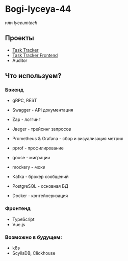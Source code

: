 # Bogi-lyceya-44

или *lyceumtech*

## Проекты

- [Task Tracker](https://github.com/bogi-lyceya-44/task-tracker)
- [Task Tracker Frontend](https://github.com/bogi-lyceya-44/task-tracker-front)
- Auditor

## Что используем?

### Бэкенд

- gRPC, REST
- Swagger - API документация

- Zap - логгинг
- Jaeger - трейсинг запросов
- Prometheus & Grafana - сбор и визуализация метрик
- pprof - профилирование

- goose - миграции
- mockery - моки

- Kafka - брокер сообщений
- PostgreSQL - основная БД

- Docker - контейнеризация

### Фронтенд

- TypeScript
- Vue.js

### Возможно в будущем:

- k8s
- ScyllaDB, Clickhouse
